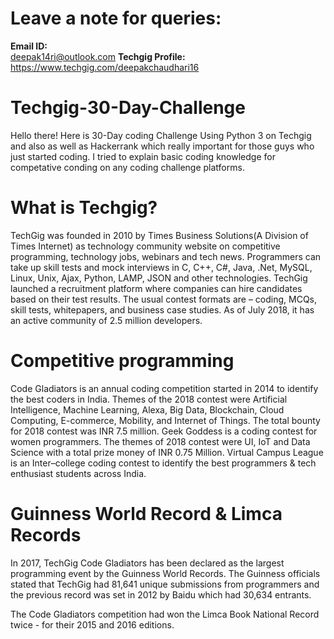# Leave a note for queries:
 <strong>Email ID:</strong><br>
 deepak14ri@outlook.com
 <strong>Techgig Profile: </strong><br>
 https://www.techgig.com/deepakchaudhari16

# Techgig-30-Day-Challenge
Hello there! Here is 30-Day  coding Challenge Using Python 3 on Techgig and also as well as Hackerrank which really important for those guys who just started coding. I tried to explain basic coding knowledge for competative conding on any coding challenge platforms.


# What is Techgig?

TechGig was founded in 2010 by Times Business Solutions(A Division of Times Internet) as technology community website on competitive programming, technology jobs, webinars and tech news. Programmers can take up skill tests and mock interviews in C, C++, C#, Java, .Net, MySQL, Linux, Unix, Ajax, Python, LAMP, JSON and other technologies. TechGig launched a recruitment platform where companies can hire candidates based on their test results. The usual contest formats are – coding, MCQs, skill tests, whitepapers, and business case studies. As of July 2018, it has an active community of 2.5 million developers.

# Competitive programming

   Code Gladiators is an annual coding competition started in 2014 to identify the best coders in India. Themes of the 2018 contest were Artificial Intelligence, Machine Learning, Alexa, Big Data, Blockchain, Cloud Computing, E-commerce, Mobility, and Internet of Things. The total bounty for 2018 contest was INR 7.5 million.
    Geek Goddess is a coding contest for women programmers. The themes of 2018 contest were UI, IoT and Data Science with a total prize money of INR 0.75 Million.
    Virtual Campus League is an Inter–college coding contest to identify the best programmers & tech enthusiast students across India.

# Guinness World Record & Limca Records

In 2017, TechGig Code Gladiators has been declared as the largest programming event by the Guinness World Records. The Guinness officials stated that TechGig had 81,641 unique submissions from programmers and the previous record was set in 2012 by Baidu which had 30,634 entrants.

The Code Gladiators competition had won the Limca Book National Record twice - for their 2015 and 2016 editions.
